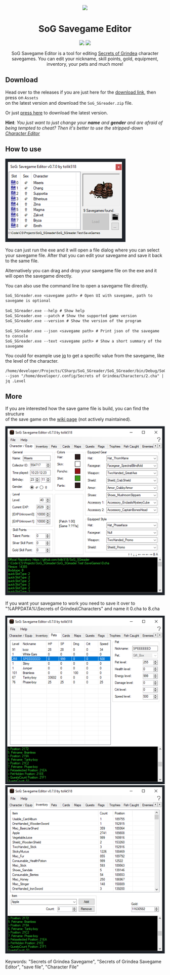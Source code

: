 <p align="center">    
	<img src="https://returnnull.de/images/_64.png">    
</p>
<h1 align="center">SoG Savegame Editor</h1>
<p align="center"> 
  <img src="https://img.shields.io/github/v/tag/tolik518/SoG_SGreader?label=latest%20version&style=flat-square">    
  <img src="https://img.shields.io/github/downloads/tolik518/SoG_SGreader/total?style=flat-square"> 
</p> 
<p align="center"> 
SoG Savegame Editor is a tool for editing <a href="https://store.steampowered.com/app/269770/Secrets_of_Grindea/">Secrets of Grindea</a> character savegames.
You can edit your nickname, skill points, gold, equipment, inventory, your pets and much more!
</p> 

## Download
Head over to the releases if you are just here for the [download link](https://github.com/tolik518/SoG_SGreader/releases), then press on `Assets`   
on the latest version and download the `SoG_SGreader.zip` file. 

Or just [press here](https://github.com/tolik518/SoG_SGreader/releases/latest/download/SoG_SGreader.zip) to download the latest version.

**Hint**: *You just want to just change your **name** and **gender** and are afraid of being tempted to cheat? Then it's better to use the stripped-down [Character Editor](https://github.com/tolik518/sog-character-editor)*

## How to use
![SoG_SGreader](.github/screenshots/SoG_SGreader_load_0.7.0.PNG)

You can just run the exe and it will open a file dialog where you can select your savegame file.
After that you can edit your savegame and save it back to the same file.

Alternatively you can drag and drop your savegame file on the exe and it will open the savegame directly.

You can also use the command line to open a savegame file directly.
```
SoG_SGreader.exe <savegame path> # Open UI with savegame, path to savegame is optional

SoG_SGreader.exe --help # Show help
SoG_SGreader.exe --patch # Show the supported game version
SoG_SGreader.exe --version # Show the version of the program

SoG_SGreader.exe --json <savegame path> # Print json of the savegame to console
SoG_SGreader.exe --text <savegame path> # Show a short summary of the savegame
```

You could for example use [jq](https://jqlang.github.io/jq/) to get a specific value from the savegame, like the level of the character.
```
/home/developer/Projects/CSharp/SoG_SGreader/SoG_SGreader/bin/Debug/SoG_SGreader.exe --json "/home/developer/.config/Secrets of Grindea/Characters/2.cha" | jq .Level
```

## More

If you are interested how the save game file is build, you can find the structure   
of the save game on the [wiki page](https://github.com/tolik518/SoG_SGreader/wiki/Savegame-File-Structure) (not actively maintained).    
  

![SoG_SGreader](.github/screenshots/SoG_SGreader_main_0.7.0.PNG)  
  
If you want your savegame to work you need to save it over to "%APPDATA%\Secrets of Grindea\Characters" and name it 0.cha to 8.cha
  
![SoG_SGreader](.github/screenshots/SoG_SGreader_pets_0.7.0.PNG)
![SoG_SGreader](.github/screenshots/SoG_SGreader_items_0.7.0.PNG)

Keywords: "Secrets of Grindea Savegame", "Secrets of Grindea Savegame Editor", "save file", "Character File"
